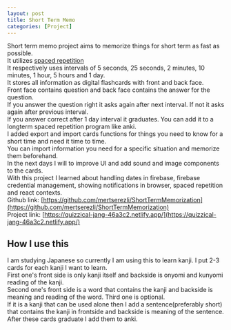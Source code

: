 ```yaml
---
layout: post
title: Short Term Memo
categories: [Project]
---
```

Short term memo project aims to memorize things for short term as fast as possible.  
It utilizes [spaced repetition](https://en.wikipedia.org/wiki/Spaced_repetition)  
It respectively uses intervals of 5 seconds, 25 seconds, 2 minutes, 10 minutes, 1 hour, 5 hours and 1 day.   
It stores all information as digital flashcards with front and back face.  
Front face contains question and back face contains the answer for the question.   
If you answer the question right it asks again after next interval. If not it asks again after previous interval.   
If you answer correct after 1 day interval it graduates. You can add it to a longterm spaced repetition program like anki.   
I added export and import cards functions for things you need to know for a short time and need it time to time.  
You can import information you need for a specific situation and memorize them beforehand.  
In the next days I will to improve UI and add sound and image components to the cards.  
With this project I learned about handling dates in firebase, firebase credential management, showing notifications in browser, spaced repetition and react contexts.   
Github link: [https://github.com/mertserezli/ShortTermMemorization](https://github.com/mertserezli/ShortTermMemorization)   
Project link: [https://quizzical-jang-46a3c2.netlify.app/](https://quizzical-jang-46a3c2.netlify.app/)
## How I use this
I am studying Japanese so currently I am using this to learn kanji. I put 2-3 cards for each kanji I want to learn.  
First one's front side is only kanji itself and backside is onyomi and kunyomi reading of the kanji.  
Second one's front side is a word that contains the kanji and backside is meaning and reading of the word. Third one is optional.  
If it is a kanji that can be used alone then I add a sentence(preferably short) that contains the kanji in frontside and backside is meaning of the sentence.  
After these cards graduate I add them to anki.